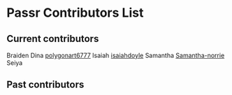 # Passr Contributors List

## Current contributors

Braiden 
Dina [polygonart6777](https://github.com/polygonart6777)
Isaiah [isaiahdoyle](https://github.com/isaiahdoyle)
Samantha [Samantha-norrie](https://github.com/Samantha-norrie)
Seiya


## Past contributors
